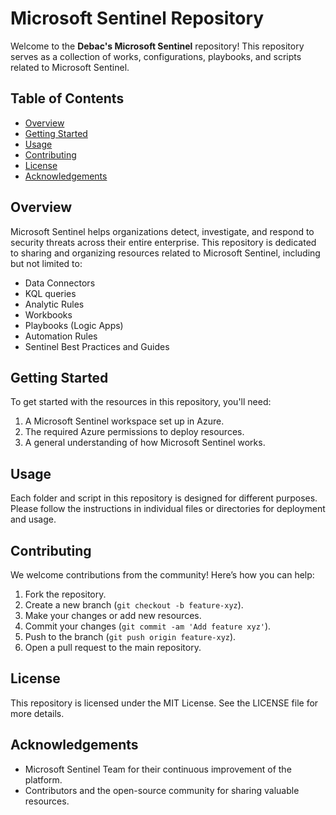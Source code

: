 # Microsoft Sentinel Repository

Welcome to the **Debac's Microsoft Sentinel** repository! This repository serves as a collection of works, configurations, playbooks, and scripts related to Microsoft Sentinel.

## Table of Contents

- [Overview](#overview)
- [Getting Started](#getting-started)
- [Usage](#usage)
- [Contributing](#contributing)
- [License](#license)
- [Acknowledgements](#acknowledgements)

## Overview

Microsoft Sentinel helps organizations detect, investigate, and respond to security threats across their entire enterprise. This repository is dedicated to sharing and organizing resources related to Microsoft Sentinel, including but not limited to:

- Data Connectors
- KQL queries
- Analytic Rules
- Workbooks
- Playbooks (Logic Apps)
- Automation Rules
- Sentinel Best Practices and Guides

## Getting Started

To get started with the resources in this repository, you'll need:

1. A Microsoft Sentinel workspace set up in Azure.
2. The required Azure permissions to deploy resources.
3. A general understanding of how Microsoft Sentinel works.

## Usage

Each folder and script in this repository is designed for different purposes. Please follow the instructions in individual files or directories for deployment and usage.

## Contributing

We welcome contributions from the community! Here’s how you can help:

1. Fork the repository.
2. Create a new branch (`git checkout -b feature-xyz`).
3. Make your changes or add new resources.
4. Commit your changes (`git commit -am 'Add feature xyz'`).
5. Push to the branch (`git push origin feature-xyz`).
6. Open a pull request to the main repository.

## License

This repository is licensed under the MIT License. See the LICENSE file for more details.

## Acknowledgements

- Microsoft Sentinel Team for their continuous improvement of the platform.
- Contributors and the open-source community for sharing valuable resources.
